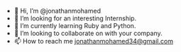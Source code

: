 - 👋 Hi, I’m @jonathanmohamed
- 👀 I’m looking for an interesting Internship.
- 🌱 I’m currently learning Ruby and Python.
- 💞️ I’m looking to collaborate on with your company.
- 📫 How to reach me jonathanmohamed34@gmail.com

<!---
jonathanmohamed/jonathanmohamed is a ✨ special ✨ repository because its `README.md` (this file) appears on your GitHub profile.
You can click the Preview link to take a look at your changes.
--->

